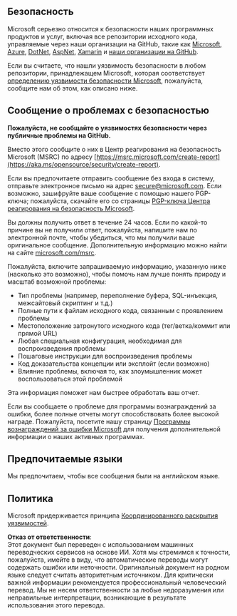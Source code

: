 ## Безопасность

Microsoft серьезно относится к безопасности наших программных продуктов и услуг, включая все репозитории исходного кода, управляемые через наши организации на GitHub, такие как [Microsoft](https://github.com/Microsoft), [Azure](https://github.com/Azure), [DotNet](https://github.com/dotnet), [AspNet](https://github.com/aspnet), [Xamarin](https://github.com/xamarin) и [наши организации на GitHub](https://opensource.microsoft.com/).

Если вы считаете, что нашли уязвимость безопасности в любом репозитории, принадлежащем Microsoft, которая соответствует [определению уязвимости безопасности Microsoft](https://aka.ms/opensource/security/definition), пожалуйста, сообщите нам об этом, как описано ниже.

## Сообщение о проблемах с безопасностью

**Пожалуйста, не сообщайте о уязвимостях безопасности через публичные проблемы на GitHub.**

Вместо этого сообщите о них в Центр реагирования на безопасность Microsoft (MSRC) по адресу [https://msrc.microsoft.com/create-report](https://aka.ms/opensource/security/create-report).

Если вы предпочитаете отправить сообщение без входа в систему, отправьте электронное письмо на адрес [secure@microsoft.com](mailto:secure@microsoft.com). Если возможно, зашифруйте ваше сообщение с помощью нашего PGP-ключа; пожалуйста, скачайте его со страницы [PGP-ключа Центра реагирования на безопасность Microsoft](https://aka.ms/opensource/security/pgpkey).

Вы должны получить ответ в течение 24 часов. Если по какой-то причине вы не получили ответ, пожалуйста, напишите нам по электронной почте, чтобы убедиться, что мы получили ваше оригинальное сообщение. Дополнительную информацию можно найти на сайте [microsoft.com/msrc](https://aka.ms/opensource/security/msrc).

Пожалуйста, включите запрашиваемую информацию, указанную ниже (насколько это возможно), чтобы помочь нам лучше понять природу и масштаб возможной проблемы:

  * Тип проблемы (например, переполнение буфера, SQL-инъекция, межсайтовый скриптинг и т.д.)
  * Полные пути к файлам исходного кода, связанным с проявлением проблемы
  * Местоположение затронутого исходного кода (тег/ветка/коммит или прямой URL)
  * Любая специальная конфигурация, необходимая для воспроизведения проблемы
  * Пошаговые инструкции для воспроизведения проблемы
  * Код доказательства концепции или эксплойт (если возможно)
  * Влияние проблемы, включая то, как злоумышленник может воспользоваться этой проблемой

Эта информация поможет нам быстрее обработать ваш отчет.

Если вы сообщаете о проблеме для программы вознаграждений за ошибки, более полные отчеты могут способствовать более высокой награде. Пожалуйста, посетите нашу страницу [Программы вознаграждений за ошибки Microsoft](https://aka.ms/opensource/security/bounty) для получения дополнительной информации о наших активных программах.

## Предпочитаемые языки

Мы предпочитаем, чтобы все сообщения были на английском языке.

## Политика

Microsoft придерживается принципа [Координированного раскрытия уязвимостей](https://aka.ms/opensource/security/cvd).

**Отказ от ответственности**:  
Этот документ был переведен с использованием машинных переводческих сервисов на основе ИИ. Хотя мы стремимся к точности, пожалуйста, имейте в виду, что автоматические переводы могут содержать ошибки или неточности. Оригинальный документ на родном языке следует считать авторитетным источником. Для критически важной информации рекомендуется профессиональный человеческий перевод. Мы не несем ответственности за любые недоразумения или неправильные интерпретации, возникающие в результате использования этого перевода.